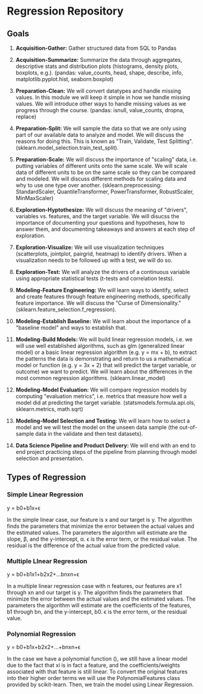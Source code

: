 # Regression Repository

## Goals

1. **Acquisition-Gather:** Gather structured data from SQL to Pandas

2. **Acquisition-Summarize:** Summarize the data through aggregates, descriptive stats and distribution plots (histograms, density plots, boxplots, e.g.). (pandas: value_counts, head, shape, describe, info, matplotlib.pyplot.hist, seaborn.boxplot)

3. **Preparation-Clean:** We will convert datatypes and handle missing values. In this module we will keep it simple in how we handle missing values. We will introduce other ways to handle missing values as we progress through the course. (pandas: isnull, value_counts, dropna, replace)

4. **Preparation-Split:** We will sample the data so that we are only using part of our available data to analyze and model. We will discuss the reasons for doing this. This is known as "Train, Validate, Test Splitting". (sklearn.model_selection.train_test_split).

5. **Preparation-Scale:** We will discuss the importance of "scaling" data, i.e. putting variables of different units onto the same scale. We will scale data of different units to be on the same scale so they can be compared and modeled. We will discuss different methods for scaling data and why to use one type over another. (sklearn.preprocessing: StandardScaler, QuantileTransformer, PowerTransformer, RobustScaler, MinMaxScaler)

6. **Exploration-Hyptothesize:** We will discuss the meaning of "drivers", variables vs. features, and the target variable. We will disucss the importance of documenting your questions and hypotheses, how to answer them, and documenting takeaways and answers at each step of exploration.

7. **Exploration-Visualize:** We will use visualization techniques (scatterplots, jointplot, pairgrid, heatmap) to identify drivers. When a visualization needs to be followed up with a test, we will do so.

8. **Exploration-Test:** We will analyze the drivers of a continuous variable using appropriate statistical tests (t-tests and correlation tests).

9. **Modeling-Feature Engineering:** We will learn ways to identify, select and create features through feature engineering methods, specifically feature importance. We will discuss the "Curse of Dimensionality." (sklearn.feature_selection.f_regression).

10. **Modeling-Establish Baseline:** We will learn about the importance of a "baseline model" and ways to establish that.

11. **Modeling-Build Models:** We will build linear regression models, i.e. we will use well established algorithms, such as glm (generalized linear model) or a basic linear regression algorithm (e.g. y = mx + b), to extract the patterns the data is demonstrating and return to us a mathematical model or function (e.g. y = 3x + 2) that will predict the target variable, or outcome) we want to predict. We will learn about the differences in the most common regression algorithms. (sklearn.linear_model)

12. **Modeling-Model Evaluation:** We will compare regression models by computing "evaluation metrics", i.e. metrics that measure how well a model did at predicting the target variable. (statsmodels.formula.api.ols, sklearn.metrics, math.sqrt)

13. **Modeling-Model Selection and Testing:** We will learn how to select a model and we will test the model on the unseen data sample (the out-of-sample data in the validate and then test datasets).

14. **Data Science Pipeline and Product Delivery:** We will end with an end to end project practicing steps of the pipeline from planning through model selection and presentation.

## Types of Regression

### Simple Linear Regression

y = b0+b1x+ϵ

In the simple linear case, our feature is x and our target is y. The algorithm finds the parameters that minimize the error between the actual values and the estimated values. The parameters the algorithm will estimate are the slope, β, and the y-intercept, α. ϵ
is the error term, or the residual value. The residual is the difference of the actual value from the predicted value.

### Multiple LInear Regression

y = b0+b1x1+b2x2+...bnxn+ϵ

In a multiple linear regression case with n features, our features are x1 through xn and our target is y. The algorithm finds the parameters that minimize the error between the actual values and the estimated values. The parameters the algorithm will estimate are the coefficients of the features, b1 through bn, and the y-intercept, b0. ϵ is the error term, or the residual value.

### Polynomial Regression

y = b0+b1x+b2x2+...+bnxn+ϵ

In the case we have a polynomial function (), we still have a linear model due to the fact that xi is in fact a feature, and the coefficients/weights associated with that feature is still linear. To convert the original features into their higher order terms we will use the PolynomialFeatures class provided by scikit-learn. Then, we train the model using Linear Regression.